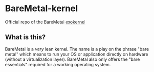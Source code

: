 BareMetal-kernel
================

Official repo of the BareMetal [exokernel](http://en.wikipedia.org/wiki/Exokernel)


What is this?
-------------

BareMetal is a _very_ lean kernel. The name is a play on the phrase "bare metal" which means to run your OS or application directly on hardware (without a virtualization layer). BareMetal also only offers the "bare essentials" required for a working operating system.
